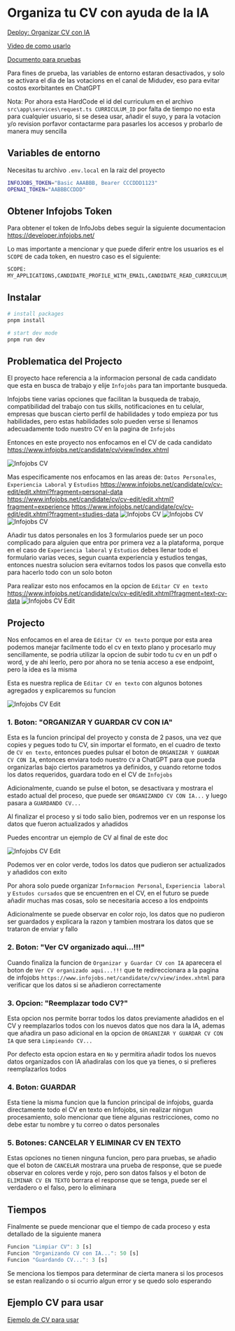 # Organiza tu CV con ayuda de la IA
[Deploy: Organizar CV con IA](https://organize-cv-with-ia-production.up.railway.app/)

[Video de como usarlo](https://youtu.be/vYoL4v98cJ4)

[Documento para pruebas](https://docs.google.com/document/d/1NsdEr4S5_vKvU5NsF5Y9fLUW9lezfDvL/edit?usp=sharing&ouid=113147656865354451310&rtpof=true&sd=true)

Para fines de prueba, las variables de entorno estaran desactivados, y solo se activara el dia de las votacions en el canal de Midudev, eso para evitar costos exorbitantes en ChatGPT

Nota: Por ahora esta HardCode el id del curriculum en el archivo `src\app\services\request.ts CURRICULUM_ID` por falta de tiempo no esta para cualquier usuario, si se desea usar, añadir el suyo, y para la votacion y/o revision porfavor contactarme para pasarles los accesos y probarlo de manera muy sencilla

## Variables de entorno

Necesitas tu archivo `.env.local` en la raiz del proyecto
```bash
INFOJOBS_TOKEN="Basic AAABBB, Bearer CCCDDD1123"
OPENAI_TOKEN="AABBBCCDDD"
```

## Obtener Infojobs Token
Para obtener el token de InfoJobs debes seguir la siguiente documentacion
https://developer.infojobs.net/

Lo mas importante a mencionar y que puede diferir entre los usuarios es el `SCOPE` de cada token, en nuestro caso es el siguiente:
```bash
SCOPE:
MY_APPLICATIONS,CANDIDATE_PROFILE_WITH_EMAIL,CANDIDATE_READ_CURRICULUM_SKILLS,CV,CANDIDATE_READ_CURRICULUM_EXPERIENCE,CANDIDATE_EDIT_CURRICULUM_EXPERIENCE,CANDIDATE_READ_CURRICULUM_CVTEXT,CANDIDATE_EDIT_CURRICULUM_CVTEXT,CANDIDATE_EDIT_CURRICULUM_EDUCATION,CANDIDATE_READ_CURRICULUM_EDUCATION,CANDIDATE_EDIT_CURRICULUM_PERSONAL_DATA,CANDIDATE_READ_CURRICULUM_PERSONAL_DATA,CANDIDATE_DELETE_CURRICULUM_EXPERIENCE,CANDIDATE_DELETE_CURRICULUM_EDUCATION
```

## Instalar
```bash
# install packages
pnpm install

# start dev mode
pnpm run dev
```

## Problematica del Projecto
El proyecto hace referencia a la informacion personal de cada candidato que esta en busca de trabajo y elije `Infojobs` para tan importante busqueda.

Infojobs tiene varias opciones que facilitan la busqueda de trabajo, compatibilidad del trabajo con tus skills, notificaciones en tu celular, empresas que buscan cierto perfil de habilidades y todo empieza por tus habilidades, pero estas habilidades solo pueden verse si llenamos adecuadamente todo nuestro CV en la pagina de `Infojobs`

Entonces en este proyecto nos enfocamos en el CV de cada candidato https://www.infojobs.net/candidate/cv/view/index.xhtml

![Infojobs CV](img/infojobsCV.png)

Mas especificamente nos enfocamos en las areas de: `Datos Personales`, `Experiencia Laboral` y `Estudios`
https://www.infojobs.net/candidate/cv/cv-edit/edit.xhtml?fragment=personal-data
https://www.infojobs.net/candidate/cv/cv-edit/edit.xhtml?fragment=experience
https://www.infojobs.net/candidate/cv/cv-edit/edit.xhtml?fragment=studies-data
![Infojobs CV](img/datosPersonales.png)
![Infojobs CV](img/experiencia.png)
![Infojobs CV](img/estudios.png)

Añadir tus datos personales en los 3 formularios puede ser un poco complicado para alguien que entra por primera vez a la plataforma, porque en el caso de `Experiencia laboral` y `Estudios` debes llenar todo el formulario varias veces, segun cuanta experiencia y estudios tengas, entonces nuestra solucion sera evitarnos todos los pasos que convella esto para hacerlo todo con un solo boton

Para realizar esto nos enfocamos en la opcion de `Editar CV en texto`
https://www.infojobs.net/candidate/cv/cv-edit/edit.xhtml?fragment=text-cv-data
![Infojobs CV Edit](img/infojobsCVedit.png)

## Projecto

Nos enfocamos en el area de `Editar CV en texto` porque por esta area podemos manejar facilmente todo el cv en texto plano y procesarlo muy sencillamente, se podria utilizar la opcion de subir todo tu cv en un pdf o word, y de ahi leerlo, pero por ahora no se tenia acceso a ese endpoint, pero la idea es la misma

Esta es nuestra replica de `Editar CV en texto` con algunos botones agregados y explicaremos su funcion

![Infojobs CV Edit](img/infojobsCVeditWithIA.png)

### 1. Boton: "ORGANIZAR Y GUARDAR CV CON IA"
Esta es la funcion principal del proyecto y consta de 2 pasos, una vez que copies y pegues todo tu CV, sin importar el formato, en el cuadro de texto de `CV en texto`, entonces puedes pulsar el boton de `ORGANIZAR Y GUARDAR CV CON IA`, entonces enviara todo nuestro `CV` a ChatGPT para que pueda organizarlas bajo ciertos parametros ya definidos, y cuando retorne todos los datos requeridos, guardara todo en el CV de `Infojobs`

Adicionalmente, cuando se pulse el boton, se desactivara y mostrara el estado actual del proceso, que puede ser `ORGANIZANDO CV CON IA...` y luego pasara a `GUARDANDO CV...`

Al finalizar el proceso y si todo salio bien, podremos ver en un response los datos que fueron actualizados y añadidos

Puedes encontrar un ejemplo de CV al final de este doc

![Infojobs CV Edit](img/cvOrganized.png)

Podemos ver en color verde, todos los datos que pudieron ser actualizados y añadidos con exito

Por ahora solo puede organizar `Informacion Personal`, `Experiencia laboral` y `Estudos cursados` que se encuentren en el CV, en el futuro se puede añadir muchas mas cosas, solo se necesitaria acceso a los endpoints

Adicionalmente se puede observar en color rojo, los datos que no pudieron ser guardados y explicara la razon y tambien mostrara los datos que se trataron de enviar y fallo

### 2. Boton: "Ver CV organizado aqui...!!!"
Cuando finaliza la funcion de `Organizar y Guardar CV con IA` aparecera el boton de `Ver CV organizado aqui...!!!` que te redireccionara a la pagina de infojobs `https://www.infojobs.net/candidate/cv/view/index.xhtml` para verificar que los datos si se añadieron correctamente 

### 3. Opcion: "Reemplazar todo CV?"
Esta opcion nos permite borrar todos los datos previamente añadidos en el CV y reemplazarlos todos con los nuevos datos que nos dara la IA, ademas que añadira un paso adicional en la opcion de `ORGANIZAR Y GUARDAR CV CON IA` que sera `Limpieando CV...`

Por defecto esta opcion estara en `No` y permitira añadir todos los nuevos datos organizados con IA añadiralas con los que ya tienes, o si prefieres reemplazarlos todos

### 4. Boton: GUARDAR
Esta tiene la misma funcion que la funcion principal de infojobs, guarda directamente todo el CV en texto en Infojobs, sin realizar ningun procesamiento, solo mencionar que tiene algunas restricciones, como no debe estar tu nombre y tu correo o datos personales

### 5. Botones: CANCELAR Y ELIMINAR CV EN TEXTO
Estas opciones no tienen ninguna funcion, pero para pruebas, se añadio que el boton de `CANCELAR` mostrara una prueba de response, que se puede observar en colores verde y rojo, pero son datos falsos y el boton de `ELIMINAR CV EN TEXTO` borrara el response que se tenga, puede ser el verdadero o el falso, pero lo eliminara

## Tiempos
Finalmente se puede mencionar que el tiempo de cada proceso y esta detallado de la siguiente manera
```js
Funcion "Limpiar CV": 3 [s]
Funcion "Organizando CV con IA...": 50 [s]
Funcion "Guardando CV...": 3 [s]
```
Se menciona los tiempos para determinar de cierta manera si los procesos se estan realizando o si ocurrio algun error y se quedo solo esperando

## Ejemplo CV para usar
[Ejemplo de CV para usar](/example-doc/Resume%20-%20example.docx)